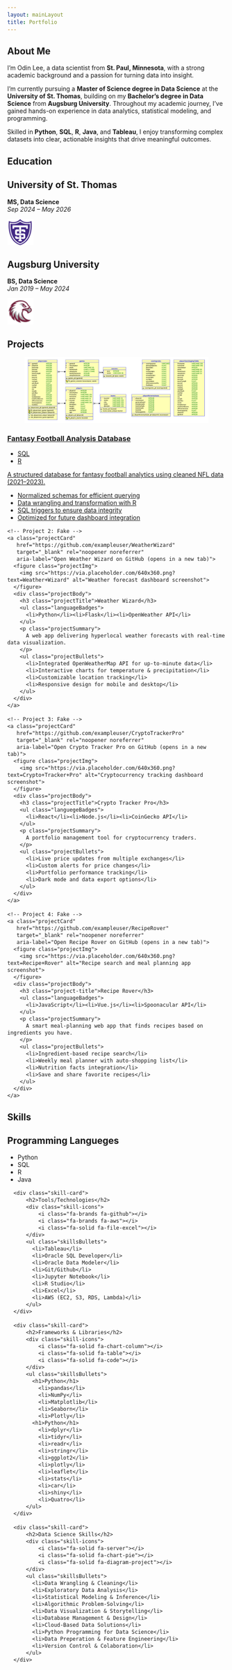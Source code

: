 ```yaml
---
layout: mainLayout
title: Portfolio
---
```


<!--               -->
<!-- About Section -->
<!--               -->

<section class="about">
  <h1>About Me</h1>
  <p>
    I’m Odin Lee, a data scientist from <strong>St. Paul, Minnesota</strong>, with a strong academic background and a passion for turning data into insight.
  </p>
  <p>
    I’m currently pursuing a <strong>Master of Science degree in Data Science</strong> at the <strong>University of St. Thomas</strong>, building on my <strong>Bachelor’s degree in Data Science</strong> from <strong>Augsburg University</strong>. Throughout my academic journey, I’ve gained hands-on experience in data analytics, statistical modeling, and programming.
  </p>
  <p>
    Skilled in <strong>Python</strong>, <strong>SQL</strong>, <strong>R</strong>, <strong>Java</strong>, and <strong>Tableau</strong>, I enjoy transforming complex datasets into clear, actionable insights that drive meaningful outcomes.
  </p>
</section>

<!--                   -->
<!-- Education Section -->
<!--                   -->

<section class="education" aria-label="Education Background">
  <h1>Education</h1>
  <div class="educationGrid">
    <div class="educationCard">
      <div class="educationText">
        <h2>University of St. Thomas</h2>
        <p><strong>MS, Data Science</strong><br><em>Sep 2024 – May 2026</em></p>
      </div>
      <div class="educationLogo">
        <img src="assets/img/UniversitySt.Thomas-Logo.png" alt="University of St. Thomas Logo" width="60" height="60" />
      </div>
    </div>
    <div class="educationCard">
      <div class="educationText">
        <h2>Augsburg University</h2>
        <p><strong>BS, Data Science</strong><br><em>Jan 2019 – May 2024</em></p>
      </div>
      <div class="educationLogo">
        <img src="assets/img/AugsburgUniversity-Logo.png" alt="Augsburg University Logo" width="60" height="60" />
      </div>
    </div>
  </div>
</section>

<!--                 -->
<!-- Project Section -->
<!--                 -->

<section class="projects">
  <h1>Projects</h1>

  <div class="projectGrid">
    <!-- Project 1: Real -->
    <a class="projectCard"
       href="https://github.com/OdinLeePro/FantasyFootballAnalysisDB"
       target="_blank" rel="noopener noreferrer"
       aria-label="Open Fantasy Football Analysis Database on GitHub (opens in a new tab)">
      <figure class="projectImg">
        <img src="/assets/img/FinalProjectRationalModel.png" alt="Fantasy Football ER Diagram">
      </figure>
      <div class="projectBody">
        <h3 class="projectTitle"><u>Fantasy Football Analysis Database</u></h3>
        <ul class="languageBadges">
          <li>SQL</li><li>R</li>
        </ul>
        <p class="projectSummary">
          A structured database for fantasy football analytics using cleaned NFL data (2021–2023).
        </p>
        <ul class="projectBullets">
          <li>Normalized schemas for efficient querying</li>
          <li>Data wrangling and transformation with R</li>
          <li>SQL triggers to ensure data integrity</li>
          <li>Optimized for future dashboard integration</li>
        </ul>
      </div>
    </a>

    <!-- Project 2: Fake -->
    <a class="projectCard"
       href="https://github.com/exampleuser/WeatherWizard"
       target="_blank" rel="noopener noreferrer"
       aria-label="Open Weather Wizard on GitHub (opens in a new tab)">
      <figure class="projectImg">
        <img src="https://via.placeholder.com/640x360.png?text=Weather+Wizard" alt="Weather forecast dashboard screenshot">
      </figure>
      <div class="projectBody">
        <h3 class="projectTitle">Weather Wizard</h3>
        <ul class="languageBadges">
          <li>Python</li><li>Flask</li><li>OpenWeather API</li>
        </ul>
        <p class="projectSummary">
          A web app delivering hyperlocal weather forecasts with real-time data visualization.
        </p>
        <ul class="projectBullets">
          <li>Integrated OpenWeatherMap API for up-to-minute data</li>
          <li>Interactive charts for temperature & precipitation</li>
          <li>Customizable location tracking</li>
          <li>Responsive design for mobile and desktop</li>
        </ul>
      </div>
    </a>

    <!-- Project 3: Fake -->
    <a class="projectCard"
       href="https://github.com/exampleuser/CryptoTrackerPro"
       target="_blank" rel="noopener noreferrer"
       aria-label="Open Crypto Tracker Pro on GitHub (opens in a new tab)">
      <figure class="projectImg">
        <img src="https://via.placeholder.com/640x360.png?text=Crypto+Tracker+Pro" alt="Cryptocurrency tracking dashboard screenshot">
      </figure>
      <div class="projectBody">
        <h3 class="projectTitle">Crypto Tracker Pro</h3>
        <ul class="languegeBadges">
          <li>React</li><li>Node.js</li><li>CoinGecko API</li>
        </ul>
        <p class="projectSummary">
          A portfolio management tool for cryptocurrency traders.
        </p>
        <ul class="projectBullets">
          <li>Live price updates from multiple exchanges</li>
          <li>Custom alerts for price changes</li>
          <li>Portfolio performance tracking</li>
          <li>Dark mode and data export options</li>
        </ul>
      </div>
    </a>

    <!-- Project 4: Fake -->
    <a class="projectCard"
       href="https://github.com/exampleuser/RecipeRover"
       target="_blank" rel="noopener noreferrer"
       aria-label="Open Recipe Rover on GitHub (opens in a new tab)">
      <figure class="projectImg">
        <img src="https://via.placeholder.com/640x360.png?text=Recipe+Rover" alt="Recipe search and meal planning app screenshot">
      </figure>
      <div class="projectBody">
        <h3 class="project-title">Recipe Rover</h3>
        <ul class="languageBadges">
          <li>JavaScript</li><li>Vue.js</li><li>Spoonacular API</li>
        </ul>
        <p class="projectSummary">
          A smart meal-planning web app that finds recipes based on ingredients you have.
        </p>
        <ul class="projectBullets">
          <li>Ingredient-based recipe search</li>
          <li>Weekly meal planner with auto-shopping list</li>
          <li>Nutrition facts integration</li>
          <li>Save and share favorite recipes</li>
        </ul>
      </div>
    </a>

  </div>
</section>

<!--                -->
<!-- Skills Section -->
<!--                -->

<section class="skills">
  <h1>Skills</h1>
  <div class="skills-grid">
      <div class="skill-card">
          <h2>Programming Langueges</h2>
          <div class="skill-icons">
              <i class="fa-brands fa-python"></i>
              <i class="fa-brands fa-r-project"></i>
              <i class="fa-solid fa-database"></i>
          </div>
          <ul class="skillsBullets">
            <li>Python</li>
            <li>SQL</li>
            <li>R</li>
            <li>Java</li>
          </ul>
      </div>
  
      <div class="skill-card">
          <h2>Tools/Technologies</h2>
          <div class="skill-icons">
              <i class="fa-brands fa-github"></i>
              <i class="fa-brands fa-aws"></i>
              <i class="fa-solid fa-file-excel"></i>
          </div>
          <ul class="skillsBullets">
            <li>Tableau</li>
            <li>Oracle SQL Developer</li>
            <li>Oracle Data Modeler</li>
            <li>Git/Github</li>
            <li>Jupyter Notebook</li>
            <li>R Studio</li>
            <li>Excel</li>
            <li>AWS (EC2, S3, RDS, Lambda)</li>
          </ul>
      </div>
  
      <div class="skill-card">
          <h2>Frameworks & Libraries</h2>
          <div class="skill-icons">
              <i class="fa-solid fa-chart-column"></i>
              <i class="fa-solid fa-table"></i>
              <i class="fa-solid fa-code"></i>
          </div>
          <ul class="skillsBullets">
            <h1>Python</h1>
              <li>pandas</li>
              <li>NumPy</li>
              <li>Matplotlib</li>
              <li>Seaborn</li>
              <li>Plotly</li>
            <h1>Python</h1>
              <li>dplyr</li>
              <li>tidyr</li>
              <li>readr</li>
              <li>stringr</li>
              <li>ggplot2</li>
              <li>plotly</li>
              <li>leaflet</li>
              <li>stats</li>
              <li>car</li>
              <li>shiny</li>
              <li>Quatro</li>
          </ul>      
      </div>
  
      <div class="skill-card">
          <h2>Data Science Skills</h2>
          <div class="skill-icons">
              <i class="fa-solid fa-server"></i>
              <i class="fa-solid fa-chart-pie"></i>
              <i class="fa-solid fa-diagram-project"></i>
          </div>
          <ul class="skillsBullets">
            <li>Data Wrangling & Cleaning</li>
            <li>Exploratory Data Analysis</li>
            <li>Statistical Modeling & Inference</li>
            <li>Algorithmic Problem-Solving</li>
            <li>Data Visualization & Storytelling</li>
            <li>Database Management & Design</li>
            <li>Cloud-Based Data Solutions</li>
            <li>Python Programming for Data Science</li>
            <li>Data Preperation & Feature Engineering</li>
            <li>Version Control & Colaboration</li>
          </ul>
      </div>
  </div>
</section>
